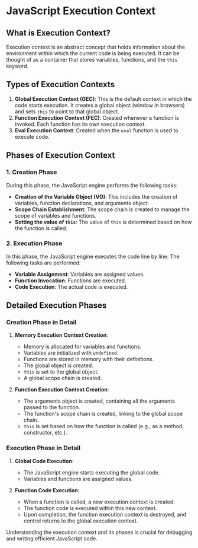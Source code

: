 # JavaScript Execution Context

## What is Execution Context?
Execution context is an abstract concept that holds information about the environment within which the current code is being executed. It can be thought of as a container that stores variables, functions, and the `this` keyword.

## Types of Execution Contexts
1. **Global Execution Context (GEC)**: This is the default context in which the code starts execution. It creates a global object (window in browsers) and sets `this` to point to that global object.
2. **Function Execution Context (FEC)**: Created whenever a function is invoked. Each function has its own execution context.
3. **Eval Execution Context**: Created when the `eval` function is used to execute code.

## Phases of Execution Context

### 1. Creation Phase
During this phase, the JavaScript engine performs the following tasks:
- **Creation of the Variable Object (VO)**: This includes the creation of variables, function declarations, and arguments object.
- **Scope Chain Establishment**: The scope chain is created to manage the scope of variables and functions.
- **Setting the value of `this`**: The value of `this` is determined based on how the function is called.

### 2. Execution Phase
In this phase, the JavaScript engine executes the code line by line. The following tasks are performed:
- **Variable Assignment**: Variables are assigned values.
- **Function Invocation**: Functions are executed.
- **Code Execution**: The actual code is executed.

## Detailed Execution Phases

### Creation Phase in Detail
1. **Memory Execution Context Creation**:
    - Memory is allocated for variables and functions.
    - Variables are initialized with `undefined`.
    - Functions are stored in memory with their definitions.
    - The global object is created.
    - `this` is set to the global object.
    - A global scope chain is created.

2. **Function Execution Context Creation**:
    - The arguments object is created, containing all the arguments passed to the function.
    - The function's scope chain is created, linking to the global scope chain.
    - `this` is set based on how the function is called (e.g., as a method, constructor, etc.).

### Execution Phase in Detail
1. **Global Code Execution**:
    - The JavaScript engine starts executing the global code.
    - Variables and functions are assigned values.

2. **Function Code Execution**:
    - When a function is called, a new execution context is created.
    - The function code is executed within this new context.
    - Upon completion, the function execution context is destroyed, and control returns to the global execution context.

Understanding the execution context and its phases is crucial for debugging and writing efficient JavaScript code.
